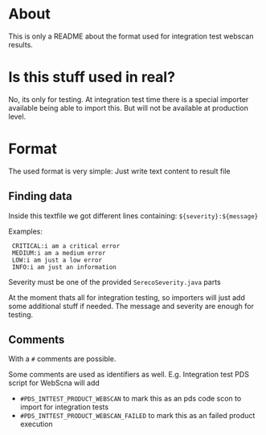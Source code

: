 <!-- SPDX-License-Identifier: MIT --->

# About
This is only a README about the format used for integration test webscan results.

# Is this stuff used in real?
No, its only for testing. At integration test time there is a special importer available being able 
to import this. But will not be available at production level.

# Format
The used format is very simple: Just write text content to result file

## Finding data
Inside this textfile we got different lines containing: 
`${severity}:${message}`

 Examples:

```
 CRITICAL:i am a critical error
 MEDIUM:i am a medium error
 LOW:i am just a low error
 INFO:i am just an information
```


Severity must be one of the provided `SerecoSeverity.java` parts

At the moment thats all for integration testing, so importers will just add some additional stuff
if needed. The message and severity are enough for testing.

## Comments
With a `#` comments are possible.

Some comments are used as identifiers as well.
E.g. Integration test PDS script for WebScna will add

- `#PDS_INTTEST_PRODUCT_WEBSCAN` to mark this as an pds code scon to import for  integration tests
- `#PDS_INTTEST_PRODUCT_WEBSCAN_FAILED` to mark this as an failed product execution
